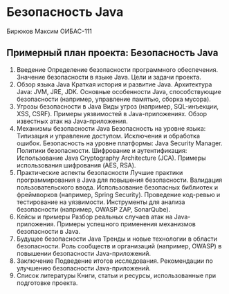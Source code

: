 Безопасность Java
===

Бирюков Максим
ОИБАС-111


## Примерный план проекта: Безопасность Java
1. Введение
Определение безопасности программного обеспечения.
Значение безопасности в языке Java.
Цели и задачи проекта.
2. Обзор языка Java
Краткая история и развитие Java.
Архитектура Java: JVM, JRE, JDK.
Основные особенности Java, способствующие безопасности (например, управление памятью, сборка мусора).
3. Угрозы безопасности в Java
Виды угроз (например, SQL-инъекции, XSS, CSRF).
Примеры уязвимостей в Java-приложениях.
Обзор известных атак на Java-приложения.
4. Механизмы безопасности Java
Безопасность на уровне языка:
Типизация и управление доступом.
Исключения и обработка ошибок.
Безопасность на уровне платформы:
Java Security Manager.
Политики безопасности.
Шифрование и аутентификация:
Использование Java Cryptography Architecture (JCA).
Примеры использования шифрования (AES, RSA).
5. Практические аспекты безопасности
Лучшие практики программирования в Java для повышения безопасности.
Валидация пользовательского ввода.
Использование безопасных библиотек и фреймворков (например, Spring Security).
Проведение код-ревью и тестирование на уязвимости.
Инструменты для анализа безопасности (например, OWASP ZAP, SonarQube).
6. Кейсы и примеры
Разбор реальных случаев атак на Java-приложения.
Примеры успешного применения механизмов безопасности в Java.
7. Будущее безопасности Java
Тренды и новые технологии в области безопасности.
Роль сообществ и организаций (например, OWASP) в повышении безопасности Java-приложений.
8. Заключение
Подведение итогов исследования.
Рекомендации по улучшению безопасности Java-приложений.
9. Список литературы
Книги, статьи и ресурсы, использованные при подготовке проекта.
